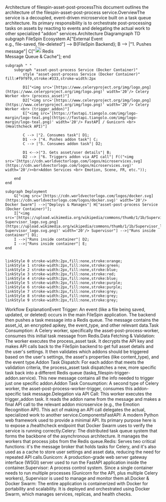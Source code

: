 Architecture of filespin-asset-post-processThis document outlines the architecture of the filespin-asset-post-process service.OverviewThe service is a decoupled, event-driven microservice built on a task queue architecture. Its primary responsibility is to orchestrate post-processing tasks on assets by reacting to events and delegating the actual work to other specialized "addon" services.Architecture Diagramgraph TD
    subgraph FileSpin Ecosystem
        A["External Event <br> e.g., file-saved, file-deleted"] --> B{FileSpin Backend};
        B --> |"1. Pushes message"| C["<img src='[https://symbols.getvecta.com/stencil_25/37_redis-icon.d46f22622f.svg](https://symbols.getvecta.com/stencil_25/37_redis-icon.d46f22622f.svg)' width='20'/> Redis <br> Message Queue & Cache"];
    end

    subgraph " "
        subgraph "asset-post-process Service (Docker Container)"
            style "asset-post-process Service (Docker Container)" fill:#f9f9f9,stroke:#333,stroke-width:2px

            D1["<img src='[https://www.celeryproject.org/img/logo.png](https://www.celeryproject.org/img/logo.png)' width='20'/> Celery Worker <br> (process_asset)"]
            D2["<img src='[https://www.celeryproject.org/img/logo.png](https://www.celeryproject.org/img/logo.png)' width='20'/> Celery Worker <br> (trigger_addon)"]
            E["<img src='[https://fastapi.tiangolo.com/img/logo-margin/logo-teal.png](https://fastapi.tiangolo.com/img/logo-margin/logo-teal.png)' width='20'/> FastAPI / Gunicorn <br> (Healthcheck API)"]

            C --> |"2. Consumes task"| D1;
            D1 --> |"4. Pushes addon task"| C;
            C --> |"5. Consumes addon task"| D2;

            D1 <-->|"3. Gets asset/user details"| B;
            D2 --> |"6. Triggers addon via API call"| F(("<img src='[https://cdn.worldvectorlogo.com/logos/microservices.svg](https://cdn.worldvectorlogo.com/logos/microservices.svg)' width='20'/><br>Addon Services <br> Emotion, Scene, FR, etc."));

        end
    end

    subgraph Deployment
        G["<img src='[https://cdn.worldvectorlogo.com/logos/docker.svg](https://cdn.worldvectorlogo.com/logos/docker.svg)' width='20'/> Docker Swarm"] -->|"Deploys & Manages"| H["asset-post-process Service (Docker Container)"];
        I["<img src='[https://upload.wikimedia.org/wikipedia/commons/thumb/1/1b/Supervisor_logo.svg/2560px-Supervisor_logo.svg.png](https://upload.wikimedia.org/wikipedia/commons/thumb/1/1b/Supervisor_logo.svg/2560px-Supervisor_logo.svg.png)' width='20'/> Supervisor"] -->|"Runs inside container"| D1;
        I -->|"Runs inside container"| D2;
        I -->|"Runs inside container"| E;
    end


    linkStyle 0 stroke-width:2px,fill:none,stroke:orange;
    linkStyle 1 stroke-width:2px,fill:none,stroke:green;
    linkStyle 2 stroke-width:2px,fill:none,stroke:blue;
    linkStyle 3 stroke-width:2px,fill:none,stroke:red;
    linkStyle 4 stroke-width:2px,fill:none,stroke:blue;
    linkStyle 5 stroke-width:2px,fill:none,stroke:purple;
    linkStyle 6 stroke-width:2px,fill:none,stroke:purple;
    linkStyle 7 stroke-width:2px,fill:none,stroke:grey;
    linkStyle 8 stroke-width:2px,fill:none,stroke:grey;
    linkStyle 9 stroke-width:2px,fill:none,stroke:grey;

Workflow ExplanationEvent Trigger: An event (like a file being saved, updated, or deleted) occurs in the main FileSpin application. The backend then pushes a task message into a Redis queue. The message contains the asset_id, an encrypted apikey, the event_type, and other relevant data.Task Consumption: A Celery worker, specifically the asset-post-process-worker, consumes this initial task message from Redis.Data Fetching & Validation: The worker executes the process_asset task. It decrypts the API key and makes API calls back to the FileSpin backend to get full asset details and the user's settings. It then validates which addons should be triggered based on the user's settings, the asset's properties (like content_type), and the event type.Addon Task Dispatch: For each addon that meets the validation criteria, the process_asset task dispatches a new, more specific task back into a different Redis queue (taskq_filespin-trigger-addon.service). This new message contains all the info needed to trigger just one specific addon.Addon Task Consumption: A second type of Celery worker, the asset-post-process-worker-trigger, consumes this addon-specific task message.Delegation via API Call: This worker executes the trigger_addon task. It reads the addon name from the message and makes a final API call to the relevant addon microservice (e.g., the Emotion Recognition API). This act of making an API call delegates the actual, specialized work to another service.ComponentsFastAPI: A modern Python web framework used to provide a minimal API. Its primary purpose here is to expose a /healthcheck endpoint that Docker Swarm uses to verify the service is running correctly.Celery: The distributed task queue system that forms the backbone of the asynchronous architecture. It manages the workers that process jobs from the Redis queue.Redis: Serves two critical functions: it's the message broker that holds tasks for Celery, and it's also used as a cache to store user settings and asset data, reducing the need for repeated API calls.Gunicorn: A production-grade web server gateway interface (WSGI) server used to run the FastAPI application inside the container.Supervisor: A process control system. Since a single container needs to run multiple processes (Gunicorn for the API, plus multiple Celery workers), Supervisor is used to manage and monitor them all.Docker & Docker Swarm: The entire application is containerized with Docker for portability and scalability. It is deployed and orchestrated using Docker Swarm, which manages services, replicas, and health checks.
